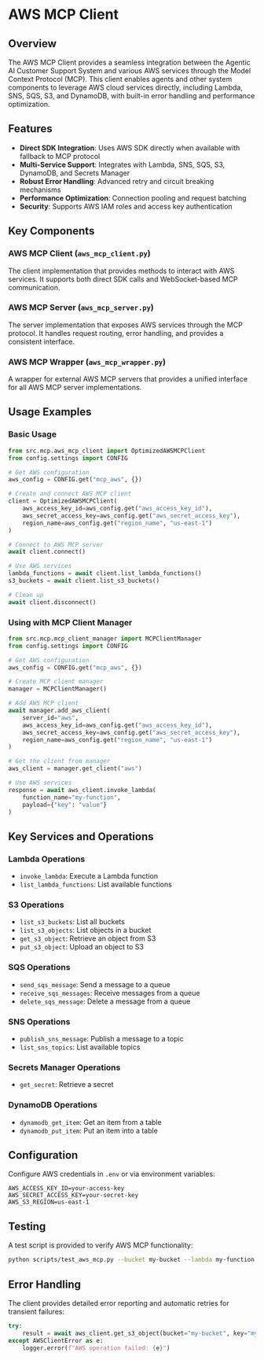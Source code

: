 # AWS MCP Client

## Overview

The AWS MCP Client provides a seamless integration between the Agentic AI Customer Support System and various AWS services through the Model Context Protocol (MCP). This client enables agents and other system components to leverage AWS cloud services directly, including Lambda, SNS, SQS, S3, and DynamoDB, with built-in error handling and performance optimization.

## Features

- **Direct SDK Integration**: Uses AWS SDK directly when available with fallback to MCP protocol
- **Multi-Service Support**: Integrates with Lambda, SNS, SQS, S3, DynamoDB, and Secrets Manager
- **Robust Error Handling**: Advanced retry and circuit breaking mechanisms
- **Performance Optimization**: Connection pooling and request batching
- **Security**: Supports AWS IAM roles and access key authentication

## Key Components

### AWS MCP Client (`aws_mcp_client.py`)

The client implementation that provides methods to interact with AWS services. It supports both direct SDK calls and WebSocket-based MCP communication.

### AWS MCP Server (`aws_mcp_server.py`)

The server implementation that exposes AWS services through the MCP protocol. It handles request routing, error handling, and provides a consistent interface.

### AWS MCP Wrapper (`aws_mcp_wrapper.py`)

A wrapper for external AWS MCP servers that provides a unified interface for all AWS MCP server implementations.

## Usage Examples

### Basic Usage

```python
from src.mcp.aws_mcp_client import OptimizedAWSMCPClient
from config.settings import CONFIG

# Get AWS configuration
aws_config = CONFIG.get("mcp_aws", {})

# Create and connect AWS MCP client
client = OptimizedAWSMCPClient(
    aws_access_key_id=aws_config.get("aws_access_key_id"),
    aws_secret_access_key=aws_config.get("aws_secret_access_key"),
    region_name=aws_config.get("region_name", "us-east-1")
)

# Connect to AWS MCP server
await client.connect()

# Use AWS services
lambda_functions = await client.list_lambda_functions()
s3_buckets = await client.list_s3_buckets()

# Clean up
await client.disconnect()
```

### Using with MCP Client Manager

```python
from src.mcp.mcp_client_manager import MCPClientManager
from config.settings import CONFIG

# Get AWS configuration
aws_config = CONFIG.get("mcp_aws", {})

# Create MCP client manager
manager = MCPClientManager()

# Add AWS MCP client
await manager.add_aws_client(
    server_id="aws",
    aws_access_key_id=aws_config.get("aws_access_key_id"),
    aws_secret_access_key=aws_config.get("aws_secret_access_key"),
    region_name=aws_config.get("region_name", "us-east-1")
)

# Get the client from manager
aws_client = manager.get_client("aws")

# Use AWS services
response = await aws_client.invoke_lambda(
    function_name="my-function",
    payload={"key": "value"}
)
```

## Key Services and Operations

### Lambda Operations

- `invoke_lambda`: Execute a Lambda function
- `list_lambda_functions`: List available functions

### S3 Operations

- `list_s3_buckets`: List all buckets
- `list_s3_objects`: List objects in a bucket
- `get_s3_object`: Retrieve an object from S3
- `put_s3_object`: Upload an object to S3

### SQS Operations

- `send_sqs_message`: Send a message to a queue
- `receive_sqs_messages`: Receive messages from a queue
- `delete_sqs_message`: Delete a message from a queue

### SNS Operations

- `publish_sns_message`: Publish a message to a topic
- `list_sns_topics`: List available topics

### Secrets Manager Operations

- `get_secret`: Retrieve a secret

### DynamoDB Operations

- `dynamodb_get_item`: Get an item from a table
- `dynamodb_put_item`: Put an item into a table

## Configuration

Configure AWS credentials in `.env` or via environment variables:

```
AWS_ACCESS_KEY_ID=your-access-key
AWS_SECRET_ACCESS_KEY=your-secret-key
AWS_S3_REGION=us-east-1
```

## Testing

A test script is provided to verify AWS MCP functionality:

```bash
python scripts/test_aws_mcp.py --bucket my-bucket --lambda my-function
```

## Error Handling

The client provides detailed error reporting and automatic retries for transient failures:

```python
try:
    result = await aws_client.get_s3_object(bucket="my-bucket", key="my-file.txt")
except AWSClientError as e:
    logger.error(f"AWS operation failed: {e}")
```

